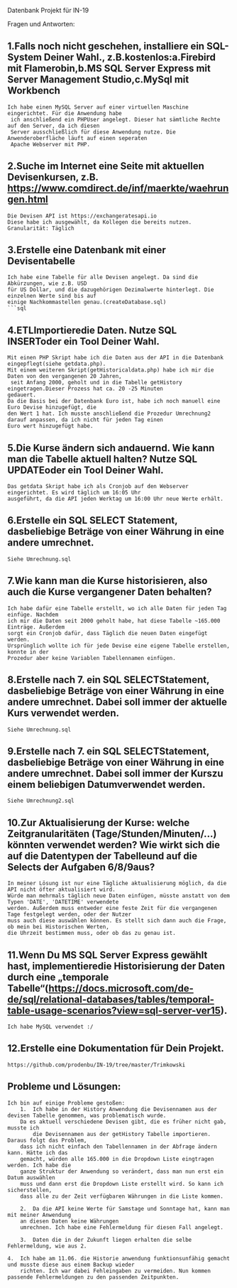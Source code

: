 Datenbank Projekt für IN-19

Fragen und Antworten:

## 1.Falls noch nicht geschehen, installiere ein SQL-System Deiner Wahl., z.B.kostenlos:a.Firebird mit Flamerobin,b.MS SQL Server Express mit Server Management Studio,c.MySql mit Workbench
    
    Ich habe einen MySQL Server auf einer virtuellen Maschine eingerichtet. Für die Anwendung habe
     ich anschließend ein PHPUser angelegt. Dieser hat sämtliche Rechte auf den Server, da ich diesen
     Server ausschließlich für diese Anwendung nutze. Die Anwenderoberfläche läuft auf einen seperaten 
     Apache Webserver mit PHP. 


## 2.Suche im Internet eine Seite mit aktuellen Devisenkursen, z.B. https://www.comdirect.de/inf/maerkte/waehrungen.html
    
    Die Devisen API ist https://exchangeratesapi.io 
    Diese habe ich ausgewählt, da Kollegen die bereits nutzen.
    Granularität: Täglich


## 3.Erstelle eine Datenbank mit einer Devisentabelle
    
    Ich habe eine Tabelle für alle Devisen angelegt. Da sind die Abkürzungen, wie z.B. USD 
    für US Dollar, und die dazugehörigen Dezimalwerte hinterlegt. Die einzelnen Werte sind bis auf 
    einige Nachkommastellen genau.(createDatabase.sql)
    ```sql
    


## 4.ETLImportieredie Daten. Nutze SQL INSERToder ein Tool Deiner Wahl.
    
    Mit einen PHP Skript habe ich die Daten aus der API in die Datenbank eingepflegt(siehe getdata.php).
	Mit einem weiteren Skript(getHistoricaldata.php) habe ich mir die Daten von den vergangenen 20 Jahren,
     seit Anfang 2000, geholt und in die Tabelle getHistory eingetragen.Dieser Prozess hat ca. 20 -25 Minuten
    gedauert. 
    Da die Basis bei der Datenbank Euro ist, habe ich noch manuell eine Euro Devise hinzugefügt, die 
    den Wert 1 hat. Ich musste anschließend die Prozedur Umrechnung2 darauf anpassen, da ich nicht für jeden Tag einen
    Euro wert hinzugefügt habe.  


## 5.Die Kurse ändern sich andauernd. Wie kann man die Tabelle aktuell halten? Nutze SQL UPDATEoder ein Tool Deiner Wahl.
    
    Das getdata Skript habe ich als Cronjob auf den Webserver eingerichtet. Es wird täglich um 16:05 Uhr
    ausgeführt, da die API jeden Werktag um 16:00 Uhr neue Werte erhält.


## 6.Erstelle ein SQL SELECT Statement, dasbeliebige Beträge von einer Währung in eine andere umrechnet.
    
    Siehe Umrechnung.sql


## 7.Wie kann man die Kurse historisieren, also auch die Kurse vergangener Daten behalten?
    
    Ich habe dafür eine Tabelle erstellt, wo ich alle Daten für jeden Tag einfüge. Nachdem 
    ich mir die Daten seit 2000 geholt habe, hat diese Tabelle ~165.000 Einträge. Außerdem 
    sorgt ein Cronjob dafür, dass Täglich die neuen Daten eingefügt werden.
    Ursprünglich wollte ich für jede Devise eine eigene Tabelle erstellen, konnte in der 
    Prozedur aber keine Variablen Tabellennamen einfügen. 


## 8.Erstelle nach 7. ein SQL SELECTStatement, dasbeliebige Beträge von einer Währung in eine andere umrechnet. Dabei soll immer der aktuelle Kurs verwendet werden.
    
    Siehe Umrechnung.sql


## 9.Erstelle nach 7. ein SQL SELECTStatement, dasbeliebige Beträge von einer Währung in eine andere umrechnet. Dabei soll immer der Kurszu einem beliebigen Datumverwendet werden.
    
    Siehe Umrechnung2.sql


## 10.Zur Aktualisierung der Kurse: welche Zeitgranularitäten (Tage/Stunden/Minuten/...) könnten verwendet werden? Wie wirkt sich die auf die Datentypen der Tabelleund auf die Selects der Aufgaben 6/8/9aus?

    In meiner Lösung ist nur eine Tägliche aktualisierung möglich, da die API nicht öfter aktualisiert wird. 
    Würde man mehrmals täglich neue Daten einfügen, müsste anstatt von dem Typen 'DATE', 'DATETIME' verwendete
    werden. Außerdem muss entweder eine feste Zeit für die vergangenen Tage festgelegt werden, oder der Nutzer 
    muss auch diese auswählen können. Es stellt sich dann auch die Frage, ob mein bei Historischen Werten, 
    die Uhrzeit bestimmen muss, oder ob das zu genau ist. 


## 11.Wenn Du MS SQL Server Express gewählt hast, implementieredie Historisierung der Daten durch eine „temporale Tabelle“(https://docs.microsoft.com/de-de/sql/relational-databases/tables/temporal-table-usage-scenarios?view=sql-server-ver15).

    Ich habe MySQL verwendet :/


## 12.Erstelle eine Dokumentation für Dein Projekt. 

    https://github.com/prodenbu/IN-19/tree/master/Trimkowski


## Probleme und Lösungen:
    Ich bin auf einige Probleme gestoßen:
        1. 	Ich habe in der History Anwendung die Devisennamen aus der devisen Tabelle genommen, was problematisch wurde. 
		Da es aktuell verschiedene Devisen gibt, die es früher nicht gab, musste ich 
        	die Devisennamen aus der getHistory Tabelle importieren. Daraus folgt das Problem,
		dass ich nicht einfach den Tabellennamen in der Abfrage ändern kann. Hätte ich das 
		gemacht, würden alle 165.000 in die Dropdown Liste eingtragen werden. Ich habe die 
		ganze Struktur der Anwendung so verändert, dass man nun erst ein Datum auswählen
		muss und dann erst die Dropdown Liste erstellt wird. So kann ich sicherstellen,
		dass alle zu der Zeit verfügbaren Währungen in die Liste kommen. 

        2.	Da die API keine Werte für Samstage und Sonntage hat, kann man mit meiner Anwendung 
		an diesen Daten keine Währungen
		umrechnen. Ich habe eine Fehlermeldung für diesen Fall angelegt.

        3. 	Daten die in der Zukunft liegen erhalten die selbe Fehlermeldung, wie aus 2. 
		
	4. 	Ich habe am 11.06. die Historie anwendung funktionsunfähig gemacht und musste diese aus einem Backup wieder
		richten. Ich war dabei Fehleingaben zu vermeiden. Nun kommen passende Fehlermeldungen zu den passenden Zeitpunkten. 

